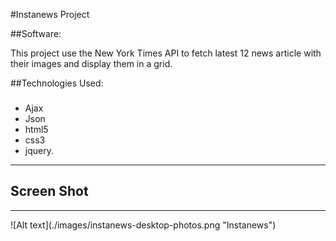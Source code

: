 #Instanews Project

##Software:

This project use the New York Times API to fetch latest 12 news article with their images and display them in a grid.

##Technologies Used:
###
- Ajax
- Json 
- html5
- css3 
- jquery.
<hr>

## Screen Shot
<HR>
![Alt text](./images/instanews-desktop-photos.png "Instanews")






